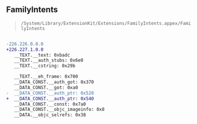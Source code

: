 ## FamilyIntents

> `/System/Library/ExtensionKit/Extensions/FamilyIntents.appex/FamilyIntents`

```diff

-226.226.0.0.0
+226.227.1.0.0
   __TEXT.__text: 0xbadc
   __TEXT.__auth_stubs: 0x6e0
   __TEXT.__cstring: 0x29b

   __TEXT.__eh_frame: 0x700
   __DATA_CONST.__auth_got: 0x370
   __DATA_CONST.__got: 0xa0
-  __DATA_CONST.__auth_ptr: 0x528
+  __DATA_CONST.__auth_ptr: 0x540
   __DATA_CONST.__const: 0x7a0
   __DATA_CONST.__objc_imageinfo: 0x8
   __DATA.__objc_selrefs: 0x38

```
